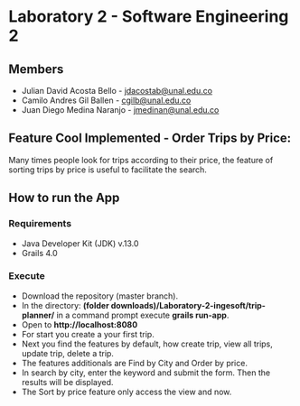 # Laboratory 2 - Software Engineering 2
## Members
* Julian David Acosta Bello - jdacostab@unal.edu.co
* Camilo Andres Gil Ballen - cgilb@unal.edu.co
* Juan Diego Medina Naranjo - jmedinan@unal.edu.co
## Feature Cool Implemented - Order Trips by Price:
Many times people look for trips according to their price, the feature of sorting trips by price is useful to facilitate the search.

## How to run the App
### Requirements
 * Java Developer Kit (JDK) v.13.0
 * Grails 4.0
### Execute
 * Download the repository (master branch).
 * In the directory: **(folder downloads)/Laboratory-2-ingesoft/trip-planner/** in a command prompt execute **grails run-app**.
 * Open to  **http://localhost:8080**
 * For start you create a your first trip.
 * Next you find the features by default, how create trip, view all trips, update trip, delete a trip. 
 * The features additionals are Find by City and Order by price. 
 * In search by city, enter the keyword and submit the form. Then the results will be displayed.
 * The Sort by price feature only access the view and now.
